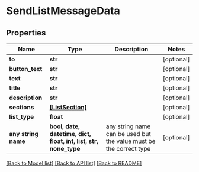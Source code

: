 # SendListMessageData


## Properties
Name | Type | Description | Notes
------------ | ------------- | ------------- | -------------
**to** | **str** |  | [optional] 
**button_text** | **str** |  | [optional] 
**text** | **str** |  | [optional] 
**title** | **str** |  | [optional] 
**description** | **str** |  | [optional] 
**sections** | [**[ListSection]**](ListSection.md) |  | [optional] 
**list_type** | **float** |  | [optional] 
**any string name** | **bool, date, datetime, dict, float, int, list, str, none_type** | any string name can be used but the value must be the correct type | [optional]

[[Back to Model list]](../README.md#documentation-for-models) [[Back to API list]](../README.md#documentation-for-api-endpoints) [[Back to README]](../README.md)


